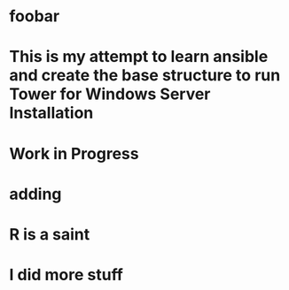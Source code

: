 # foobar
# This is my attempt to learn ansible and create the base structure to run Tower for Windows Server Installation
# Work in Progress
# adding
# R is a saint
# I did more stuff